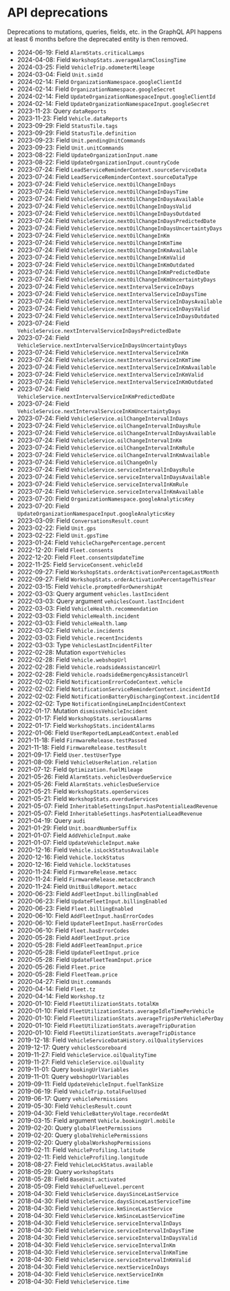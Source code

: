 # API deprecations
Deprecations to mutations, queries, fields, etc. in the GraphQL API happens at least 6 months before the deprecated entity is then removed.

 * 2024-06-19: Field `AlarmStats.criticalLamps`
 * 2024-04-08: Field `WorkshopStats.averageAlarmClosingTime`
 * 2024-03-25: Field `VehicleTrip.odometerMileage`
 * 2024-03-04: Field `Unit.simId`
 * 2024-02-14: Field `OrganizationNamespace.googleClientId`
 * 2024-02-14: Field `OrganizationNamespace.googleSecret`
 * 2024-02-14: Field `UpdateOrganizationNamespaceInput.googleClientId`
 * 2024-02-14: Field `UpdateOrganizationNamespaceInput.googleSecret`
 * 2023-11-23: Query `dataReports`
 * 2023-11-23: Field `Vehicle.dataReports`
 * 2023-09-29: Field `StatusTile.tags`
 * 2023-09-29: Field `StatusTile.definition`
 * 2023-09-23: Field `Unit.pendingUnitCommands`
 * 2023-09-23: Field `Unit.unitCommands`
 * 2023-08-22: Field `UpdateOrganizationInput.name`
 * 2023-08-22: Field `UpdateOrganizationInput.countryCode`
 * 2023-07-24: Field `LeadServiceReminderContext.sourceServiceData`
 * 2023-07-24: Field `LeadServiceReminderContext.sourceDataType`
 * 2023-07-24: Field `VehicleService.nextOilChangeInDays`
 * 2023-07-24: Field `VehicleService.nextOilChangeInDaysTime`
 * 2023-07-24: Field `VehicleService.nextOilChangeInDaysAvailable`
 * 2023-07-24: Field `VehicleService.nextOilChangeInDaysValid`
 * 2023-07-24: Field `VehicleService.nextOilChangeInDaysOutdated`
 * 2023-07-24: Field `VehicleService.nextOilChangeInDaysPredictedDate`
 * 2023-07-24: Field `VehicleService.nextOilChangeInDaysUncertaintyDays`
 * 2023-07-24: Field `VehicleService.nextOilChangeInKm`
 * 2023-07-24: Field `VehicleService.nextOilChangeInKmTime`
 * 2023-07-24: Field `VehicleService.nextOilChangeInKmAvailable`
 * 2023-07-24: Field `VehicleService.nextOilChangeInKmValid`
 * 2023-07-24: Field `VehicleService.nextOilChangeInKmOutdated`
 * 2023-07-24: Field `VehicleService.nextOilChangeInKmPredictedDate`
 * 2023-07-24: Field `VehicleService.nextOilChangeInKmUncertaintyDays`
 * 2023-07-24: Field `VehicleService.nextIntervalServiceInDays`
 * 2023-07-24: Field `VehicleService.nextIntervalServiceInDaysTime`
 * 2023-07-24: Field `VehicleService.nextIntervalServiceInDaysAvailable`
 * 2023-07-24: Field `VehicleService.nextIntervalServiceInDaysValid`
 * 2023-07-24: Field `VehicleService.nextIntervalServiceInDaysOutdated`
 * 2023-07-24: Field `VehicleService.nextIntervalServiceInDaysPredictedDate`
 * 2023-07-24: Field `VehicleService.nextIntervalServiceInDaysUncertaintyDays`
 * 2023-07-24: Field `VehicleService.nextIntervalServiceInKm`
 * 2023-07-24: Field `VehicleService.nextIntervalServiceInKmTime`
 * 2023-07-24: Field `VehicleService.nextIntervalServiceInKmAvailable`
 * 2023-07-24: Field `VehicleService.nextIntervalServiceInKmValid`
 * 2023-07-24: Field `VehicleService.nextIntervalServiceInKmOutdated`
 * 2023-07-24: Field `VehicleService.nextIntervalServiceInKmPredictedDate`
 * 2023-07-24: Field `VehicleService.nextIntervalServiceInKmUncertaintyDays`
 * 2023-07-24: Field `VehicleService.oilChangeIntervalInDays`
 * 2023-07-24: Field `VehicleService.oilChangeIntervalInDaysRule`
 * 2023-07-24: Field `VehicleService.oilChangeIntervalInDaysAvailable`
 * 2023-07-24: Field `VehicleService.oilChangeIntervalInKm`
 * 2023-07-24: Field `VehicleService.oilChangeIntervalInKmRule`
 * 2023-07-24: Field `VehicleService.oilChangeIntervalInKmAvailable`
 * 2023-07-24: Field `VehicleService.oilChangeOnly`
 * 2023-07-24: Field `VehicleService.serviceIntervalInDaysRule`
 * 2023-07-24: Field `VehicleService.serviceIntervalInDaysAvailable`
 * 2023-07-24: Field `VehicleService.serviceIntervalInKmRule`
 * 2023-07-24: Field `VehicleService.serviceIntervalInKmAvailable`
 * 2023-07-20: Field `OrganizationNamespace.googleAnalyticsKey`
 * 2023-07-20: Field `UpdateOrganizationNamespaceInput.googleAnalyticsKey`
 * 2023-03-09: Field `ConversationsResult.count`
 * 2023-02-22: Field `Unit.gps`
 * 2023-02-22: Field `Unit.gpsTime`
 * 2023-01-24: Field `VehicleChargePercentage.percent`
 * 2022-12-20: Field `Fleet.consents`
 * 2022-12-20: Field `Fleet.consentsUpdateTime`
 * 2022-11-25: Field `ServiceConsent.vehicleId`
 * 2022-09-27: Field `WorkshopStats.orderActivationPercentageLastMonth`
 * 2022-09-27: Field `WorkshopStats.orderActivationPercentageThisYear`
 * 2022-03-15: Field `Vehicle.promptedForOwnershipAt`
 * 2022-03-03: Query argument `vehicles.lastIncident`
 * 2022-03-03: Query argument `vehiclesCount.lastIncident`
 * 2022-03-03: Field `VehicleHealth.recommendation`
 * 2022-03-03: Field `VehicleHealth.incident`
 * 2022-03-03: Field `VehicleHealth.lamp`
 * 2022-03-02: Field `Vehicle.incidents`
 * 2022-03-03: Field `Vehicle.recentIncidents`
 * 2022-03-03: Type `VehiclesLastIncidentFilter`
 * 2022-02-28: Mutation `exportVehicles`
 * 2022-02-28: Field `Vehicle.webshopUrl`
 * 2022-02-28: Field `Vehicle.roadsideAssistanceUrl`
 * 2022-02-28: Field `Vehicle.roadsideEmergencyAssistanceUrl`
 * 2022-02-02: Field `NotificationErrorCodeContext.vehicle`
 * 2022-02-02: Field `NotificationServiceReminderContext.incidentId`
 * 2022-02-02: Field `NotificationBatteryDischargingContext.incidentId`
 * 2022-02-02: Type `NotificationEngineLampIncidentContext`
 * 2022-01-17: Mutation `dismissVehicleIncident`
 * 2022-01-17: Field `WorkshopStats.seriousAlarms`
 * 2022-01-17: Field `WorkshopStats.incidentAlarms`
 * 2022-01-06: Field `UserReportedLampLeadContext.enabled`
 * 2021-11-18: Field `FirmwareRelease.testPassed`
 * 2021-11-18: Field `FirmwareRelease.testResult`
 * 2021-09-17: Field `User.testUserType`
 * 2021-08-09: Field `VehicleUserRelation.relation`
 * 2021-07-12: Field `Optimization.fuelMileage`
 * 2021-05-26: Field `AlarmStats.vehiclesOverdueService`
 * 2021-05-26: Field `AlarmStats.vehiclesDueService`
 * 2021-05-21: Field `WorkshopStats.openServices`
 * 2021-05-21: Field `WorkshopStats.overdueServices`
 * 2021-05-07: Field `InheritableSettingsInput.hasPotentialLeadRevenue`
 * 2021-05-07: Field `InheritableSettings.hasPotentialLeadRevenue`
 * 2021-04-19: Query `audi`
 * 2021-01-29: Field `Unit.boardNumberSuffix`
 * 2021-01-07: Field `AddVehicleInput.make`
 * 2021-01-07: Field `UpdateVehicleInput.make`
 * 2020-12-16: Field `Vehicle.isLockStatusAvailable`
 * 2020-12-16: Field `Vehicle.lockStatus`
 * 2020-12-16: Field `Vehicle.lockStatuses`
 * 2020-11-24: Field `FirmwareRelease.metacc`
 * 2020-11-24: Field `FirmwareRelease.metaccBranch`
 * 2020-11-24: Field `UnitBuildReport.metacc`
 * 2020-06-23: Field `AddFleetInput.billingEnabled`
 * 2020-06-23: Field `UpdateFleetInput.billingEnabled`
 * 2020-06-23: Field `Fleet.billingEnabled`
 * 2020-06-10: Field `AddFleetInput.hasErrorCodes`
 * 2020-06-10: Field `UpdateFleetInput.hasErrorCodes`
 * 2020-06-10: Field `Fleet.hasErrorCodes`
 * 2020-05-28: Field `AddFleetInput.price`
 * 2020-05-28: Field `AddFleetTeamInput.price`
 * 2020-05-28: Field `UpdateFleetInput.price`
 * 2020-05-28: Field `UpdateFleetTeamInput.price`
 * 2020-05-26: Field `Fleet.price`
 * 2020-05-28: Field `FleetTeam.price`
 * 2020-04-27: Field `Unit.commands`
 * 2020-04-14: Field `Fleet.tz`
 * 2020-04-14: Field `Workshop.tz`
 * 2020-01-10: Field `FleetUtilizationStats.totalKm`
 * 2020-01-10: Field `FleetUtilizationStats.averageIdleTimePerVehicle`
 * 2020-01-10: Field `FleetUtilizationStats.averageTripsPerVehiclePerDay`
 * 2020-01-10: Field `FleetUtilizationStats.averageTripDuration`
 * 2020-01-10: Field `FleetUtilizationStats.averageTripDistance`
 * 2019-12-18: Field `VehicleServiceDataHistory.oilQualityServices`
 * 2019-12-17: Query `vehiclesScoreboard`
 * 2019-11-27: Field `VehicleService.oilQualityTime`
 * 2019-11-27: Field `VehicleService.oilQuality`
 * 2019-11-01: Query `bookingUrlVariables`
 * 2019-11-01: Query `webshopUrlVariables`
 * 2019-09-11: Field `UpdateVehicleInput.fuelTankSize`
 * 2019-06-19: Field `VehicleTrip.totalFuelUsed`
 * 2019-06-17: Query `vehiclePermissions`
 * 2019-05-30: Field `VehiclesResult.count`
 * 2019-04-30: Field `VehicleBatteryVoltage.recordedAt`
 * 2019-03-15: Field argument `Vehicle.bookingUrl.mobile`
 * 2019-02-20: Query `globalFleetPermissions`
 * 2019-02-20: Query `globalVehiclePermissions`
 * 2019-02-20: Query `globalWorkshopPermissions`
 * 2019-02-11: Field `VehicleProfiling.latitude`
 * 2019-02-11: Field `VehicleProfiling.longitude`
 * 2018-08-27: Field `VehicleLockStatus.available`
 * 2018-05-29: Query `workshopStats`
 * 2018-05-28: Field `BaseUnit.activated`
 * 2018-05-09: Field `VehicleFuelLevel.percent`
 * 2018-04-30: Field `VehicleService.daysSinceLastService`
 * 2018-04-30: Field `VehicleService.daysSinceLastServiceTime`
 * 2018-04-30: Field `VehicleService.kmSinceLastService`
 * 2018-04-30: Field `VehicleService.kmSinceLastServiceTime`
 * 2018-04-30: Field `VehicleService.serviceIntervalInDays`
 * 2018-04-30: Field `VehicleService.serviceIntervalInDaysTime`
 * 2018-04-30: Field `VehicleService.serviceIntervalInDaysValid`
 * 2018-04-30: Field `VehicleService.serviceIntervalInKm`
 * 2018-04-30: Field `VehicleService.serviceIntervalInKmTime`
 * 2018-04-30: Field `VehicleService.serviceIntervalInKmValid`
 * 2018-04-30: Field `VehicleService.nextServiceInDays`
 * 2018-04-30: Field `VehicleService.nextServiceInKm`
 * 2018-04-30: Field `VehicleService.time`
